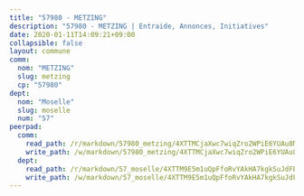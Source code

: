 ```yaml
---
title: "57980 - METZING"
description: "57980 - METZING | Entraide, Annonces, Initiatives"
date: 2020-01-11T14:09:21+09:00
collapsible: false
layout: commune
comm:
  nom: "METZING"
  slug: metzing
  cp: "57980"
dept:
  nom: "Moselle"
  slug: moselle
  num: "57"
peerpad:
  comm:
    read_path: /r/markdown/57980_metzing/4XTTMCjaXwc7wiqZro2WPiE6YUAu8MZCVjKjw33Sd52nrpQsm
    write_path: /w/markdown/57980_metzing/4XTTMCjaXwc7wiqZro2WPiE6YUAu8MZCVjKjw33Sd52nrpQsm-K3TgU873zFraEKNNUaxveLp3GKd8pFK7yvG8EHavE2cvLpfA5xJuuZWbxd6JDNzAzKqu8zMWXJMvNPXWaAoB1BCJv2zUoSGRi8sRSVzCqR6upY5z473pNkJxZ7wJYgh1AKm6vB5V
  dept:
    read_path: /r/markdown/57_moselle/4XTTM9E5m1uQpFfoRvYAkHA7kgkSuJdFBSCmoLnZ6YvxmqAKj
    write_path: /w/markdown/57_moselle/4XTTM9E5m1uQpFfoRvYAkHA7kgkSuJdFBSCmoLnZ6YvxmqAKj-K3TgTxpsRhjGfb3pJqDaX4rYTLkyLoK3BLA4awBfhTSCoyNhResrhhmfsEF8aKnccedt5XoBzWeRYfKxQxNKv71ETcpGharLRE7rdgTKY3uSaW3Du2dz8v23YEY268mfYmweTFnR
---
```


